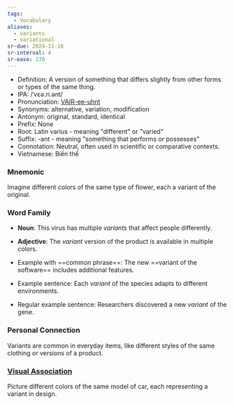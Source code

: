 ```yaml
---
tags:
  - Vocabulary
aliases:
  - variants
  - variational
sr-due: 2024-11-16
sr-interval: 4
sr-ease: 270
---
```


- Definition: A version of something that differs slightly from other forms or types of the same thing.
- IPA: /ˈvɛə.ri.ənt/
- Pronunciation: [VAIR-ee-uhnt](https://www.google.com/search?q=how+to+pronounce+variant)
- Synonyms: alternative, variation, modification
- Antonym: original, standard, identical
- Prefix: None
- Root: Latin varius - meaning "different" or "varied"
- Suffix: -ant - meaning "something that performs or possesses"
- Connotation: Neutral, often used in scientific or comparative contexts.
- Vietnamese: Biến thể

### Mnemonic

Imagine different colors of the same type of flower, each a variant of the original.

### Word Family

- **Noun**: This virus has multiple *variants* that affect people differently.
- **Adjective**: The *variant* version of the product is available in multiple colors.
  
- Example with ==common phrase==: The new ==variant of the software== includes additional features.
- Example sentence: Each *variant* of the species adapts to different environments.
- Regular example sentence: Researchers discovered a new *variant* of the gene.

### Personal Connection

Variants are common in everyday items, like different styles of the same clothing or versions of a product.

### [Visual Association](https://www.google.com/search?tbm=isch&q=variant)

Picture different colors of the same model of car, each representing a variant in design.
